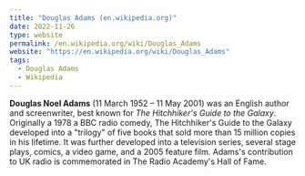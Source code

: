 ```yaml
---
title: "Douglas Adams (en.wikipedia.org)"
date: 2022-11-26
type: website
permalink: /en.wikipedia.org/wiki/Douglas_Adams
website: "https://en.wikipedia.org/wiki/Douglas_Adams"
tags:
  - Douglas Adams
  - Wikipedia
---
```

**Douglas Noel Adams** (11 March 1952 – 11 May 2001) was an English author and screenwriter, best known for *The Hitchhiker's Guide to the Galaxy*. Originally a 1978 a BBC radio comedy, The Hitchhiker's Guide to the Galaxy developed into a "trilogy" of five books that sold more than 15 million copies in his lifetime. It was further developed into a television series, several stage plays, comics, a video game, and a 2005 feature film. Adams's contribution to UK radio is commemorated in The Radio Academy's Hall of Fame.